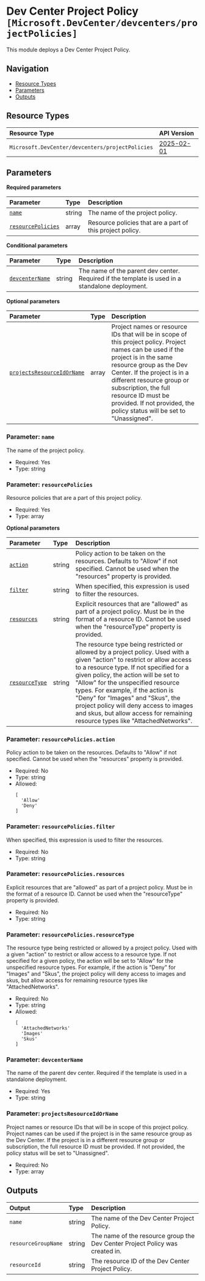 # Dev Center Project Policy `[Microsoft.DevCenter/devcenters/projectPolicies]`

This module deploys a Dev Center Project Policy.

## Navigation

- [Resource Types](#Resource-Types)
- [Parameters](#Parameters)
- [Outputs](#Outputs)

## Resource Types

| Resource Type | API Version |
| :-- | :-- |
| `Microsoft.DevCenter/devcenters/projectPolicies` | [2025-02-01](https://learn.microsoft.com/en-us/azure/templates/Microsoft.DevCenter/2025-02-01/devcenters/projectPolicies) |

## Parameters

**Required parameters**

| Parameter | Type | Description |
| :-- | :-- | :-- |
| [`name`](#parameter-name) | string | The name of the project policy. |
| [`resourcePolicies`](#parameter-resourcepolicies) | array | Resource policies that are a part of this project policy. |

**Conditional parameters**

| Parameter | Type | Description |
| :-- | :-- | :-- |
| [`devcenterName`](#parameter-devcentername) | string | The name of the parent dev center. Required if the template is used in a standalone deployment. |

**Optional parameters**

| Parameter | Type | Description |
| :-- | :-- | :-- |
| [`projectsResourceIdOrName`](#parameter-projectsresourceidorname) | array | Project names or resource IDs that will be in scope of this project policy. Project names can be used if the project is in the same resource group as the Dev Center. If the project is in a different resource group or subscription, the full resource ID must be provided. If not provided, the policy status will be set to "Unassigned". |

### Parameter: `name`

The name of the project policy.

- Required: Yes
- Type: string

### Parameter: `resourcePolicies`

Resource policies that are a part of this project policy.

- Required: Yes
- Type: array

**Optional parameters**

| Parameter | Type | Description |
| :-- | :-- | :-- |
| [`action`](#parameter-resourcepoliciesaction) | string | Policy action to be taken on the resources. Defaults to "Allow" if not specified. Cannot be used when the "resources" property is provided. |
| [`filter`](#parameter-resourcepoliciesfilter) | string | When specified, this expression is used to filter the resources. |
| [`resources`](#parameter-resourcepoliciesresources) | string | Explicit resources that are "allowed" as part of a project policy. Must be in the format of a resource ID. Cannot be used when the "resourceType" property is provided. |
| [`resourceType`](#parameter-resourcepoliciesresourcetype) | string | The resource type being restricted or allowed by a project policy. Used with a given "action" to restrict or allow access to a resource type. If not specified for a given policy, the action will be set to "Allow" for the unspecified resource types. For example, if the action is "Deny" for "Images" and "Skus", the project policy will deny access to images and skus, but allow access for remaining resource types like "AttachedNetworks". |

### Parameter: `resourcePolicies.action`

Policy action to be taken on the resources. Defaults to "Allow" if not specified. Cannot be used when the "resources" property is provided.

- Required: No
- Type: string
- Allowed:
  ```Bicep
  [
    'Allow'
    'Deny'
  ]
  ```

### Parameter: `resourcePolicies.filter`

When specified, this expression is used to filter the resources.

- Required: No
- Type: string

### Parameter: `resourcePolicies.resources`

Explicit resources that are "allowed" as part of a project policy. Must be in the format of a resource ID. Cannot be used when the "resourceType" property is provided.

- Required: No
- Type: string

### Parameter: `resourcePolicies.resourceType`

The resource type being restricted or allowed by a project policy. Used with a given "action" to restrict or allow access to a resource type. If not specified for a given policy, the action will be set to "Allow" for the unspecified resource types. For example, if the action is "Deny" for "Images" and "Skus", the project policy will deny access to images and skus, but allow access for remaining resource types like "AttachedNetworks".

- Required: No
- Type: string
- Allowed:
  ```Bicep
  [
    'AttachedNetworks'
    'Images'
    'Skus'
  ]
  ```

### Parameter: `devcenterName`

The name of the parent dev center. Required if the template is used in a standalone deployment.

- Required: Yes
- Type: string

### Parameter: `projectsResourceIdOrName`

Project names or resource IDs that will be in scope of this project policy. Project names can be used if the project is in the same resource group as the Dev Center. If the project is in a different resource group or subscription, the full resource ID must be provided. If not provided, the policy status will be set to "Unassigned".

- Required: No
- Type: array

## Outputs

| Output | Type | Description |
| :-- | :-- | :-- |
| `name` | string | The name of the Dev Center Project Policy. |
| `resourceGroupName` | string | The name of the resource group the Dev Center Project Policy was created in. |
| `resourceId` | string | The resource ID of the Dev Center Project Policy. |
